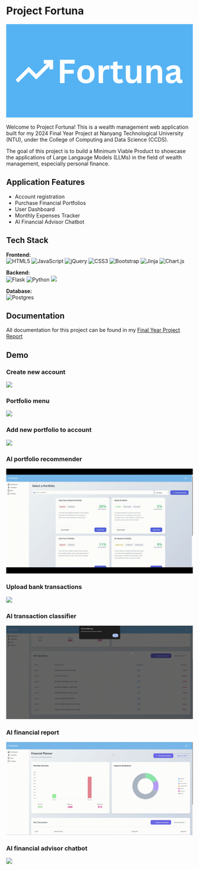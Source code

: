 
# Project Fortuna

<p align="center">
  <img src="assets/images/Fortuna-2.svg" alt="Logo"/>
</p>

Welcome to Project Fortuna! This is a wealth management web application built for my 2024 Final Year Project at Nanyang Technological University (NTU), under the College of Computing and Data Science (CCDS).

The goal of this project is to build a Minimum Viable Product to showcase the applications of Large Langauge Models (LLMs) in the field of wealth management, especially personal finance.

## Application Features
- Account registration
- Purchase Financial Portfolios
- User Dashboard
- Monthly Expenses Tracker
- AI Financial Advisor Chatbot


## Tech Stack

**Frontend:**  
![HTML5](https://img.shields.io/badge/html5-%23E34F26.svg?style=for-the-badge&logo=html5&logoColor=white) ![JavaScript](https://img.shields.io/badge/javascript-%23323330.svg?style=for-the-badge&logo=javascript&logoColor=%23F7DF1E) ![jQuery](https://img.shields.io/badge/jquery-%230769AD.svg?style=for-the-badge&logo=jquery&logoColor=white) ![CSS3](https://img.shields.io/badge/css3-%231572B6.svg?style=for-the-badge&logo=css3&logoColor=white) ![Bootstrap](https://img.shields.io/badge/bootstrap-%238511FA.svg?style=for-the-badge&logo=bootstrap&logoColor=white) ![Jinja](https://img.shields.io/badge/Jinja-B41717.svg?style=for-the-badge&logo=Jinja&logoColor=white) ![Chart.js](https://img.shields.io/badge/chart.js-F5788D.svg?style=for-the-badge&logo=chart.js&logoColor=white) 

**Backend:**  
![Flask](https://img.shields.io/badge/flask-%23000.svg?style=for-the-badge&logo=flask&logoColor=white) ![Python](https://img.shields.io/badge/python-3670A0?style=for-the-badge&logo=python&logoColor=ffdd54) ![](https://img.shields.io/badge/OpenAI-412991.svg?style=for-the-badge&logo=OpenAI&logoColor=white)

**Database:**  
![Postgres](https://img.shields.io/badge/postgres-%23316192.svg?style=for-the-badge&logo=postgresql&logoColor=white)


## Documentation
All documentation for this project can be found in my [Final Year Project Report](FYP_Amended_Final_Report.pdf)

## Demo
### Create new account
![](assets/gifs/create_account.gif)

### Portfolio menu
![](assets/gifs/portfolio_menu.gif)

### Add new portfolio to account
![](assets/gifs/add_portfolio.gif)

### AI portfolio recommender
![](assets/gifs/ai_portfolio_recommender.gif)

### Upload bank transactions
![](assets/gifs/upload_transactions.gif)

### AI transaction classifier
![](assets/gifs/transactions_classified.gif)

### AI financial report
![](assets/gifs/ai_finiancial_report.gif)

### AI financial advisor chatbot
![](assets/gifs/chatbot.gif)




